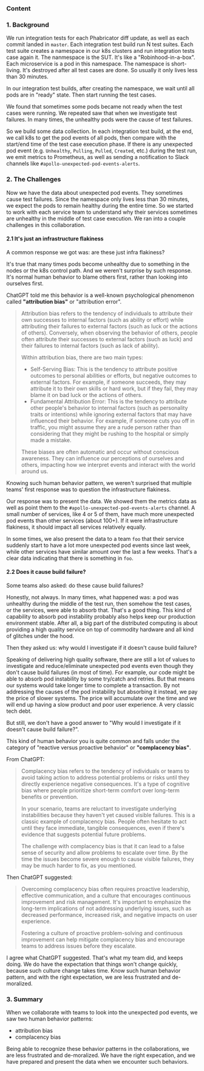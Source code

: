 ### Content



### 1. Background

We run integration tests for each Phabricator diff update, as well as each commit landed in `master`. Each integration test build run N test suites. Each test suite creates a namespace in our k8s clusters and run integration tests case again it. The nanmespace is the SUT. It's like a "Robinhood-in-a-box". Each microservice is a pod in this namespace. The namespace is short-living. It's destroyed after all test cases are done. So usually it only lives less than 30 minutes. 

In our integration test builds, after creating the namespace, we wait until all pods are in "ready" state. Then start running the test cases. 

We found that sometimes some pods became not ready when the test cases were running. We repeated saw that when we investigate test failures. In many times, the unhealthy pods were the cause of test failures.

So we build some data collection. In each integration test build, at the end, we call k8s to get the pod events of all pods, then compare with the start/end time of the test case execution phase. If there is any unexpected pod event (e.g. `Unhealthy`, `Pulling`, `Pulled`, `Created`, etc.) during the test run, we emit metrics to Prometheus, as well as sending a notification to Slack channels like `#apollo-unexpected-pod-events-alerts`. 

### 2. The Challenges

Now we have the data about unexpected pod events. They sometimes cause test failures. Since the namespace only lives less than 30 minutes, we expect the pods to remain healthy during the entire time. So we started to work with each service team to understand why their services sometimes are unhealthy in the middle of test case execution. We ran into a couple challenges in this collaboration.

#### 2.1 It's just an infrastructure flakiness

A common response we got was: are these just infra flakiness? 

It's true that many times pods become unhealthy due to something in the nodes or the k8s control path. And we weren't surprise by such response. It's normal human behavior to blame others first, rather than looking into ourselves first. 

ChatGPT told me this behavior is a well-known psychological phenomenon called **"attribution bias"** or "attribution error". 

> Attribution bias refers to the tendency of individuals to attribute their own successes to internal factors (such as ability or effort) while attributing their failures to external factors (such as luck or the actions of others). Conversely, when observing the behavior of others, people often attribute their successes to external factors (such as luck) and their failures to internal factors (such as lack of ability).
> 
> Within attribution bias, there are two main types:
> 
> * Self-Serving Bias: This is the tendency to attribute positive outcomes to personal abilities or efforts, but negative outcomes to external factors. For example, if someone succeeds, they may attribute it to their own skills or hard work, but if they fail, they may blame it on bad luck or the actions of others.
> * Fundamental Attribution Error: This is the tendency to attribute other people's behavior to internal factors (such as personality traits or intentions) while ignoring external factors that may have influenced their behavior. For example, if someone cuts you off in traffic, you might assume they are a rude person rather than considering that they might be rushing to the hospital or simply made a mistake.
> 
> These biases are often automatic and occur without conscious awareness. They can influence our perceptions of ourselves and others, impacting how we interpret events and interact with the world around us.

Knowing such human behavior pattern, we weren't surprised that multiple teams' first response was to question the infrastructure flakiness. 

Our response was to present the data. We showed them the metrics data as well as point them to the `#apollo-unexpected-pod-events-alerts` channel. A small number of services, like 4 or 5 of them, have much more unexpected pod events than other services (about 100+). If it were infrastructure flakiness, it should impact all services relatively equally. 

In some times, we also present the data to a team `foo` that their service suddenly start to have a lot more unexpected pod events since last week, while other services have similar amount over the last a few weeks. That's a clear data indicating that there is something in `foo`. 

#### 2.2 Does it cause build failure?

Some teams also asked: do these cause build failures?

Honestly, not always. In many times, what happened was: a pod was unhealthy during the middle of the test run, then somehow the test cases, or the services, were able to absorb that. That's a good thing. This kind of capability to absorb pod instability probably also helps keep our production environment stable. After all, a big part of the distributed computing is about providing a high quality service on top of commodity hardware and all kind of glitches under the hood.

Then they asked us: why would I investigate if it doesn't cause build failure?

Speaking of delivering high quality software, there are still a lot of values to investigate and reduce/eliminate unexpected pod events even though they don't cause build failures (in most of time). For example, our code might be able to absorb pod instability by some try/catch and retries. But that means our systems would take longer time to complete a transaction. By not addressing the causes of the pod instability but absorbing it instead, we pay the price of slower systems. The price will accumulate over the time and we will end up having a slow product and poor user experience. A very classic tech debt.

But still, we don't have a good answer to "Why would I investigate if it doesn't cause build failure?". 

This kind of human behavior you is quite common and falls under the category of "reactive versus proactive behavior" or **"complacency bias"**.

From ChatGPT:

> Complacency bias refers to the tendency of individuals or teams to avoid taking action to address potential problems or risks until they directly experience negative consequences. It's a type of cognitive bias where people prioritize short-term comfort over long-term benefits or prevention.
> 
> In your scenario, teams are reluctant to investigate underlying instabilities because they haven't yet caused visible failures. This is a classic example of complacency bias. People often hesitate to act until they face immediate, tangible consequences, even if there's evidence that suggests potential future problems.
> 
> The challenge with complacency bias is that it can lead to a false sense of security and allow problems to escalate over time. By the time the issues become severe enough to cause visible failures, they may be much harder to fix, as you mentioned.

Then ChatGPT suggested:

> Overcoming complacency bias often requires proactive leadership, effective communication, and a culture that encourages continuous improvement and risk management. It's important to emphasize the long-term implications of not addressing underlying issues, such as decreased performance, increased risk, and negative impacts on user experience.
> 
> Fostering a culture of proactive problem-solving and continuous improvement can help mitigate complacency bias and encourage teams to address issues before they escalate.

I agree what ChatGPT suggested. That's what my team did, and keeps doing. We do have the expectation that things won't change quickly, because such culture change takes time. Know such human behavior pattern, and with the right expectation, we are less frustrated and de-moralized. 

### 3. Summary

When we collaborate with teams to look into the unexpected pod events, we saw two human behavior patterns:

* attribution bias
* complacency bias

Being able to recognize these behavior patterns in the collaborations, we are less frustrated and de-moralized. We have the right expecation, and we have prepared and present the data when we encounter such behaviors.
